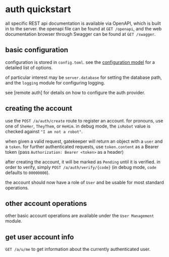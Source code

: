 
# auth quickstart

all specific REST api documentation is available via OpenAPI, which is built in to the server.
the openapi file can be found at `GET /openapi`, and the web documentation browser through Swagger can be found at `GET /swagger`.

## basic configuration

configuration is stored in `config.toml`. see the [configuration model](../src/Gatekeeper/Config/SConfig.cs) for a detailed list of options.

of particular interest may be `server.database` for setting the database path, and the `logging` module for configuring logging.

see [remote auth] for details on how to configure the auth provider.

## creating the account
use the `POST /a/auth/create` route to register an account. for pronouns, use one of `SheHer`, `TheyThem`, or `HeHim`.
in debug mode, the `isRobot` value is checked against `"I am not a robot"`.

when given a valid request, gatekeeper will return an object with a `user` and a `token`.
for further authenticated requests, use `token.content` as a Bearer token (pass `Authorization: Bearer <token>` as a header)

after creating the account, it will be marked as `Pending` until it is verified. in order to verify, simply `POST /a/auth/verify/{code}` (in debug mode, `code` defaults to `00000000`).

the account should now have a role of `User` and be usable for most standard operations.

## other account operations
other basic account operations are available under the `User Management` module.

## get user account info

`GET /a/u/me` to get information about the currently authenticated user.
